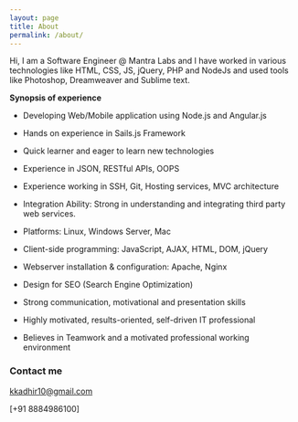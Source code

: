 ```yaml
---
layout: page
title: About
permalink: /about/
---
```


Hi, I am a Software Engineer @ Mantra Labs and I have worked in various technologies like HTML, CSS, JS, jQuery, PHP and NodeJs and used tools like Photoshop, Dreamweaver and Sublime text.


**Synopsis of experience**


-	Developing Web/Mobile application using Node.js and Angular.js

-	Hands on experience in Sails.js Framework

-	Quick learner and eager to learn new technologies

-	Experience in JSON, RESTful APIs, OOPS

-	Experience working in SSH, Git, Hosting services, MVC architecture

-	Integration Ability: Strong in understanding and integrating third party web services.

-	Platforms: Linux, Windows Server, Mac

-	Client-side programming: JavaScript, AJAX, HTML, DOM, jQuery

-	Webserver installation & configuration: Apache, Nginx

-	Design for SEO (Search Engine Optimization)

-	Strong communication, motivational and presentation skills

-	Highly motivated, results-oriented, self-driven IT professional

-	Believes in Teamwork and a motivated professional working environment



### Contact me

[kkadhir10@gmail.com](mailto:email@domain.com)

[+91 8884986100]